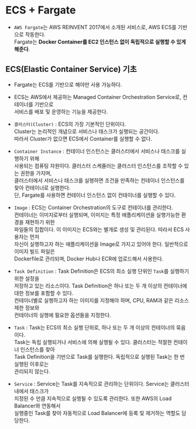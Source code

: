 <h1>ECS + Fargate</h1>

* `AWS Fargate`는 AWS REINVENT 2017에서 소개된 서비스로, AWS ECS를 기반으로 작동한다.   
  Fargate는 __Docker Container를 EC2 인스턴스 없이 독립적으로 실행할 수 있게 해준다__.

<h2>ECS(Elastic Container Service) 기초</h2>

* Fargate는 ECS를 기반으로 해야만 사용 가능하다.

* ECS는 AWS에서 제공하는 Managed Container Orchestration Service로, 컨테이너를 기반으로   
  서비스를 배포 및 운영하는 기능을 제공한다.

* `클러스터(Cluster)` : ECS의 가장 기본적인 단위이다.   
  Cluster는 논리적인 개념으로 서비스나 태스크가 실행되는 공간이다.   
  따라서 Cluster가 없으면 ECS에서 Container를 실행할 수 없다.

* `Container Instance` : 컨테이너 인스턴스는 클러스터에서 서비스나 태스크를 실행하기 위해   
  사용되는 컴퓨팅 자원이다. 클러스터 스케쥴러는 클러스터 인스턴스를 조작할 수 있는 권한을 가지며,   
  클러스터에서 서비스나 태스크를 실행하면 조건을 만족하는 컨테이너 인스턴스를 찾아 컨테이너로 실행한다.   
  단, Fargate를 사용하면 컨테이너 인스턴스 없이 컨테이너를 실행할 수 있다.

* `Image` : ECS는 Container Orchestration의 도구로 컨테이너를 관리한다.   
  컨테이너는 이미지로부터 실행되며, 이미지는 특정 애플리케이션을 실행가능한 환경을 재현하기 위한   
  파일들의 집합이다. 이 이미지는 ECS와는 별개로 생성 및 관리된다. 따라서 ECS 사용자는 먼저   
  자신이 실행하고자 하는 애플리케이션을 Image로 가지고 있어야 한다. 일반적으로 이미지 빌드 파일은   
  Dockerfile로 관리되며, Docker Hub나 ECR에 업로드해서 사용한다.

* `Task Definition` : Task Definition은 ECS의 최소 실행 단위인 `Task`를 실행하기 위한 설정을   
  저장하고 있는 리소스이다. Task Definition은 하나 또는 두 개 이상의 컨테이너에 대한 정보를 포함할 수 있다.   
  컨테이너별로 실행하고자 하는 이미지를 지정해야 하며, CPU, RAM과 같은 리소스 제한 정보와   
  컨테이너의 실행에 필요한 옵션들을 지정한다.

* `Task` : Task는 ECS의 최소 실행 단위로, 하나 또는 두 개 이상의 컨테이너의 묶음이다.   
  Task는 독립 실행되거나 서비스에 의해 실행될 수 있다. 클러스터는 적절한 컨테이너 인스턴스를 찾아   
  Task Definition을 기반으로 Task를 실행한다. 독립적으로 실행된 Task는 한 번 실행된 이후로는   
  관리되지 않는다.

* `Service` : Service는 Task를 지속적으로 관리하는 단위이다. Service는 클러스터 내에서 태스크가   
  지정된 수 만큼 지속적으로 실행될 수 있도록 관리한다. 또한 AWS의 Load Balancer와 연동해서   
  실행중인 Task를 찾아 자동적으로 Load Balancer에 등록 및 제거하는 역할도 담당한다.